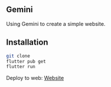 ## Gemini

Using Gemini to create a simple website.

## Installation

```bash
git clone
flutter pub get
flutter run
```

Deploy to web: [Website](https://gemini-thongtd.web.app/)